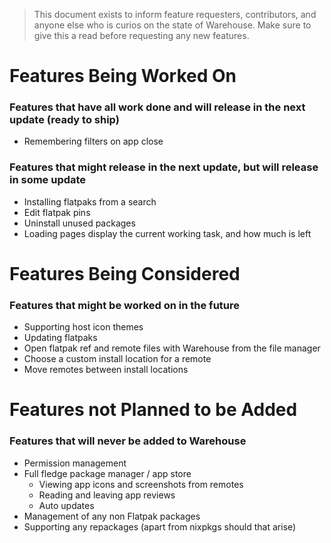 > This document exists to inform feature requesters, contributors, and anyone else who is curios on the state of Warehouse. Make sure to give this a read before requesting any new features.

# Features Being Worked On

### Features that have all work done and will release in the next update (ready to ship)

- Remembering filters on app close

### Features that might release in the next update, but will release in some update

- Installing flatpaks from a search
- Edit flatpak pins
- Uninstall unused packages
- Loading pages display the current working task, and how much is left

# Features Being Considered

### Features that might be worked on in the future

- Supporting host icon themes
- Updating flatpaks
- Open flatpak ref and remote files with Warehouse from the file manager
- Choose a custom install location for a remote
- Move remotes between install locations

# Features not Planned to be Added

### Features that will never be added to Warehouse

- Permission management
- Full fledge package manager / app store
    - Viewing app icons and screenshots from remotes
    - Reading and leaving app reviews
    - Auto updates
- Management of any non Flatpak packages
- Supporting any repackages (apart from nixpkgs should that arise)